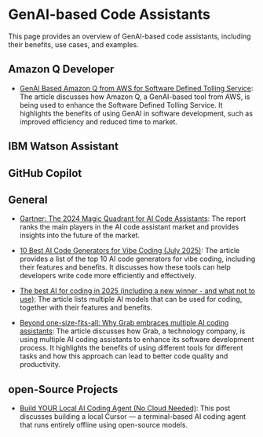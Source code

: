 # GenAI-based Code Assistants

This page provides an overview of GenAI-based code assistants, including their benefits, use cases, and examples.

## Amazon Q Developer

* [GenAI Based Amazon Q from AWS for Software Defined Tolling Service](https://www.t-systems.com/de/en/insights/newsroom/expert-blogs/leveraging-genai-in-software-development-1019354): The article discusses how Amazon Q, a GenAI-based tool from AWS, is being used to enhance the Software Defined Tolling Service. It highlights the benefits of using GenAI in software development, such as improved efficiency and reduced time to market.

## IBM Watson Assistant


## GitHub Copilot


## General

* [Gartner: The 2024 Magic Quadrant for AI Code Assistants](https://www.gartner.com/doc/reprints?id=1-2IKO4MPE&ct=240819&st=sb): The report ranks the main players in the AI code assistant market and provides insights into the future of the market.

* [10 Best AI Code Generators for Vibe Coding (July 2025)](https://www.unite.ai/best-ai-code-generators/): The article provides a list of the top 10 AI code generators for vibe coding, including their features and benefits. It discusses how these tools can help developers write code more efficiently and effectively.

* [The best AI for coding in 2025 (including a new winner - and what not to use)](https://www.zdnet.com/article/the-best-ai-for-coding-in-2025-including-a-new-winner-and-what-not-to-use/): The article lists multiple AI models that can be used for coding, together with their features and benefits.

* [Beyond one-size-fits-all: Why Grab embraces multiple AI coding assistants](https://www.grab.com/sg/inside-grab/stories/beyond-one-size-fits-all-why-grab-embraces-multiple-ai-coding-assistants/): The article discusses how Grab, a technology company, is using multiple AI coding assistants to enhance its software development process. It highlights the benefits of using different tools for different tasks and how this approach can lead to better code quality and productivity.

## open-Source Projects

* [Build YOUR Local AI Coding Agent (No Cloud Needed)](https://pub.towardsai.net/build-a-local-ai-coding-agent-no-cloud-needed-77f9c5aa4cff): This post discusses building a local Cursor — a terminal-based AI coding agent that runs entirely offline using open-source models.
